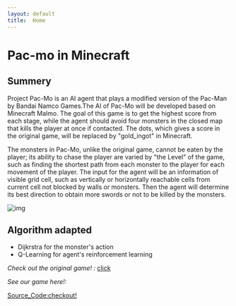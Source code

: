 ```yaml
---
layout: default
title:  Home
---
```


Pac-mo in Minecraft 
=========

Summery
---------

Project Pac-Mo is an AI agent that plays a modified version of the Pac-Man by Bandai Namco Games.The AI of Pac-Mo will be developed based on Minecraft Malmo. The goal of this game is to get the highest score from each stage, while the agent should avoid four monsters in the closed map that kills the player at once if contacted. The dots, which gives a score in the original game, will be replaced by "gold_ingot" in Minecraft. 

The monsters in Pac-Mo, unlike the original game, cannot be eaten by the player; its ability to chase the player are varied by "the Level" of the game, such as finding the shortest path from each monster to the player for each movement of the player. The input for the agent will be an information of visible grid cell, such as vertically or horizontally reachable cells from current cell not blocked by walls or monsters. Then the agent will determine its best direction to obtain more swords or not to be killed by the monsters.

![img](https://github.com/qdingqim/Pac-mo/blob/master/initial_capture.PNG)

Algorithm adapted
---------
- Dijkrstra for the monster's action
- Q-Learning for agent's reinforcement learning

_Check out the original game! :_ [click](https://www.google.com/search?q=pac+man&rlz=1C1CHZL_zh-CNUS736US736&oq=pac+man&aqs=chrome..69i57j0l5.2287j0j9&sourceid=chrome&ie=UTF-8#clb=clb)

_See our game here!:_


[Source_Code:checkout!](https://github.com/qdingqim/Pac-mo/blob/master/pacmo1_6.py)
